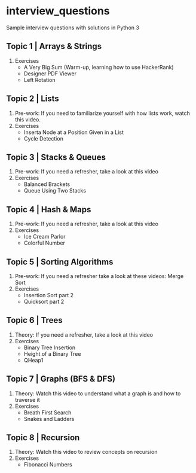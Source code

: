# interview_questions
Sample interview questions with solutions in Python 3

## Topic 1 | Arrays & Strings
1. Exercises
    - A Very Big Sum (Warm-up, learning how to use HackerRank)
    - Designer PDF Viewer
    - Left Rotation
## Topic 2 | Lists
1. Pre-work: If you need to familiarize yourself with how lists work, watch this video. 
2. Exercises
    - Inserta Node at a Position Given in a List
    - Cycle Detection
## Topic 3 | Stacks & Queues
1. Pre-work: If you need a refresher, take a look at this video 
2. Exercises
    - Balanced Brackets
    - Queue Using Two Stacks
## Topic 4 | Hash & Maps
1. Pre-work: If you need a refresher, take a look at this video
2. Exercises
    - Ice Cream Parlor
    - Colorful Number
## Topic 5 | Sorting Algorithms
1. Pre-work: If you need a refresher take a look at these videos: Merge Sort
2. Exercises
    - Insertion Sort part 2 
    - Quicksort part 2
## Topic 6 | Trees
1. Theory: If you need a refresher, take a look at this video 
2. Exercises
    - Binary Tree Insertion
    - Height of a Binary Tree
    - QHeap1
## Topic 7 | Graphs (BFS & DFS)
1. Theory: Watch this video to understand what a graph is and how to traverse it
2. Exercises
    - Breath First Search
    - Snakes and Ladders
## Topic 8 | Recursion
1. Theory: Watch this video to review concepts on recursion
2. Exercises
    - Fibonacci Numbers
